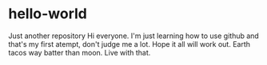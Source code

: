 # hello-world
Just another repository
Hi everyone.
I'm just learning how to use github and that's my first atempt, don't judge me a lot. Hope it all will work out.
Earth tacos way batter than moon. Live with that.
